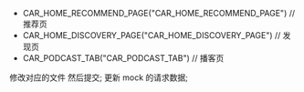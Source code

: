- CAR_HOME_RECOMMEND_PAGE("CAR_HOME_RECOMMEND_PAGE")    // 推荐页
- CAR_HOME_DISCOVERY_PAGE("CAR_HOME_DISCOVERY_PAGE")     // 发现页
- CAR_PODCAST_TAB("CAR_PODCAST_TAB")     // 播客页



修改对应的文件 然后提交; 更新 mock 的请求数据;
